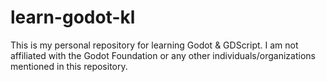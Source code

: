 # learn-godot-kl
This is my personal repository for learning Godot &amp; GDScript. I am not affiliated with the Godot Foundation or any other individuals/organizations mentioned in this repository.

